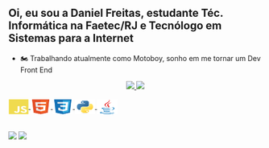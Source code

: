 ## Oi, eu sou a Daniel Freitas, estudante Téc. Informática na Faetec/RJ e Tecnólogo em Sistemas para a Internet 

- 🏍️ Trabalhando atualmente como Motoboy, sonho em me tornar um Dev Front End

<div align="center">
  <a href="https://github.com/Danielforj">
  <img height="180em" src="https://github-readme-stats.vercel.app/api?username=Danielforj&show_icons=true&theme=chartreuse-dark&include_all_commits=true&count_private=true"/>
  <img height="150em" src="https://github-readme-stats.vercel.app/api/top-langs/?username=Danielforj&layout=compact&langs_count=7&theme=chartreuse-dark"/>
</div>

<div style="display: inline_block"><br>
  <img align="center" alt="Danielforj-Js" height="30" width="40" src="https://raw.githubusercontent.com/devicons/devicon/master/icons/javascript/javascript-plain.svg">
    <img align="center" alt="Danielforj-HTML" height="30" width="40" src="https://raw.githubusercontent.com/devicons/devicon/master/icons/html5/html5-original.svg">
  <img align="center" alt="Danielforj-CSS" height="30" width="40" src="https://raw.githubusercontent.com/devicons/devicon/master/icons/css3/css3-original.svg">
  <img align="center" alt="Danielforj-Python" height="30" width="40" src="https://raw.githubusercontent.com/devicons/devicon/master/icons/python/python-original.svg">
  <img align="center" alt="Danielforj-Java" height="30" width="40" src="https://raw.githubusercontent.com/devicons/devicon/master/icons/java/java-original.svg">

</div>

  
<div> 
  <br> </br>
  <a href = "mailto:danielforj89@gmail.com"><img src="https://img.shields.io/badge/-Gmail-%23333?style=for-the-badge&logo=gmail&logoColor=white" target="_blank"></a>
  <a href="https://www.linkedin.com/in/danielfreitaso" target="_blank"><img src="https://img.shields.io/badge/-LinkedIn-%230077B5?style=for-the-badge&logo=linkedin&logoColor=white" target="_blank"></a> 
  
  
 
</div>
